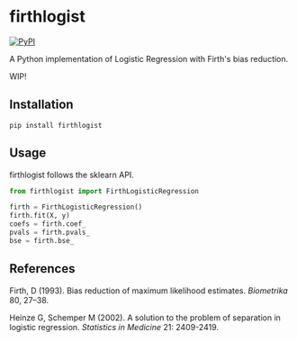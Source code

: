 # firthlogist

[![PyPI](https://img.shields.io/pypi/v/firthlogist.svg)](https://pypi.org/project/firthlogist/)

A Python implementation of Logistic Regression with Firth's bias reduction.

WIP!

## Installation
    pip install firthlogist

## Usage
firthlogist follows the sklearn API.

```python
from firthlogist import FirthLogisticRegression

firth = FirthLogisticRegression()
firth.fit(X, y)
coefs = firth.coef_
pvals = firth.pvals_
bse = firth.bse_
```

## References
Firth, D (1993). Bias reduction of maximum likelihood estimates.
*Biometrika* 80, 27–38.

Heinze G, Schemper M (2002). A solution to the problem of separation in logistic
regression. *Statistics in Medicine* 21: 2409-2419.
